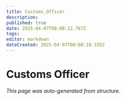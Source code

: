 ```yaml
---
title: Customs_Officer
description: 
published: true
date: 2025-04-07T08:08:12.767Z
tags: 
editor: markdown
dateCreated: 2025-04-07T08:08:10.335Z
---
```


# Customs Officer

*This page was auto-generated from structure.*